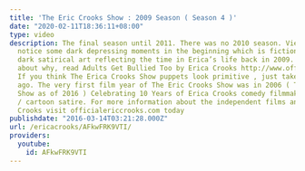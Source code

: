 ```yaml
---
title: 'The Eric Crooks Show : 2009 Season ( Season 4 )'
date: "2020-02-11T18:36:11+08:00"
type: video
description: The final season until 2011. There was no 2010 season. Viewers might
  notice some dark depressing moments in the beginning which is fictional / semi fictional
  dark satirical art reflecting the time in Erica’s life back in 2009. To learn more
  about why, read Adults Get Bullied Too by Erica Crooks http://www.officialericcrooks.com/adultsgetbulliedtoo.html
  If you think The Erica Crooks Show puppets look primitive , just take a look 7 years
  ago. The very first film year of The Eric Crooks Show was in 2006 ( The Erica Crooks
  Show as of 2016 ) Celebrating 10 Years of Erica Crooks comedy filmmaking and puppet
  / cartoon satire. For more information about the independent films and art of Erica
  Crooks visit officialericcrooks.com today
publishdate: "2016-03-14T03:21:28.000Z"
url: /ericacrooks/AFkwFRK9VTI/
providers:
  youtube:
    id: AFkwFRK9VTI
---
```

